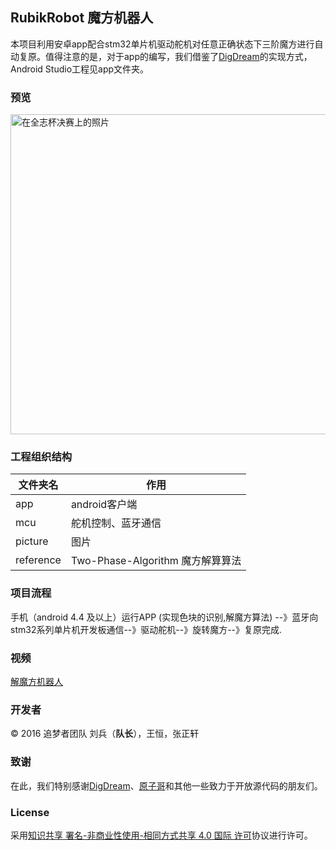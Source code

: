 ## RubikRobot 魔方机器人
本项目利用安卓app配合stm32单片机驱动舵机对任意正确状态下三阶魔方进行自动复原。值得注意的是，对于app的编写，我们借鉴了[DigDream](https://github.com/DigDream/RubiksCubeRobot)的实现方式，Android Studio工程见app文件夹。

### 预览
<img src="https://github.com/mindcont/RubikRobot/blob/master/picture/20160306.jpg" alt="在全志杯决赛上的照片" width="512">


### 工程组织结构
文件夹名 | 作用 |
---------|----------|
app | android客户端
mcu | 舵机控制、蓝牙通信
picture | 图片
reference | Two-Phase-Algorithm 魔方解算算法

### 项目流程
手机（android 4.4 及以上）运行APP (实现色块的识别,解魔方算法) --》蓝牙向stm32系列单片机开发板通信--》驱动舵机--》旋转魔方--》复原完成.

### 视频
[解魔方机器人](http://player.youku.com/embed/XMTQ5MTU5NzM4OA==)

### 开发者
&copy;&nbsp;2016&nbsp;追梦者团队 刘兵（**队长**），王恒，张正轩

### 致谢
在此，我们特别感谢[DigDream](https://github.com/DigDream/RubiksCubeRobot)、[原子哥](http://www.openedv.com/)和其他一些致力于开放源代码的朋友们。

### License
采用[知识共享 署名-非商业性使用-相同方式共享 4.0 国际 许可](http://creativecommons.org/licenses/by-nc-sa/4.0/)协议进行许可。
